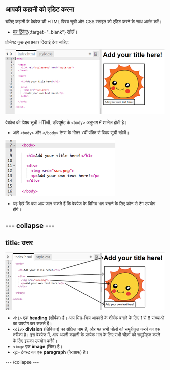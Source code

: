 ## आपकी कहानी को एडिट करना

चलिए कहानी के वेबपेज की HTML विषय सूची और CSS स्टाइल को एडिट करने के साथ आरंभ करें।

+ [यह ट्रिंकेट](http://jumpto.cc/web-story){:target="_blank"} खोलें।

प्रोजेक्ट कुछ इस प्रकार दिखाई देना चाहिए:

![स्क्रीनशॉट](images/story-starter.png)

वेबपेज की विषय सूची HTML डॉक्यूमेंट के `<body>` अनुभाग में शामिल होती है।

+ आगे `<body>` और `</body>` टैग्स के भीतर 7वीं पंक्ति से विषय सूची खोजें।

![स्क्रीनशॉट](images/story-html.png)

+ यह देखें कि क्या आप जान सकते हैं कि  वेबपेज के विभिन्न भाग बनाने के लिए कौन से टैग उपयोग होंगे।

--- collapse ---
---
title: उत्तर
---
![स्क्रीनशॉट](images/story-elements.png)

+ `<h1>` एक __heading__ (शीर्षक) है। आप भिन्न-भिन्न आकारों के शीर्षक बनाने के लिए 1 से 6 संख्याओं का उपयोग कर सकते हैं।
+ `<div>` __division__ (डिविज़न) का संक्षिप्त नाम है, और यह सभी चीज़ों को समूहीकृत करने का एक तरीका है। इस वेबपेज में, आप अपनी कहानी के प्रत्येक भाग के लिए सभी चीज़ों को समूहीकृत करने के लिए इसका उपयोग करेंगे।
+ `<img>` एक __image__ (चित्र) है।
+ `<p>` टेक्स्ट का एक __paragraph__ (पैराग्राफ) है।

--- /collapse ---
